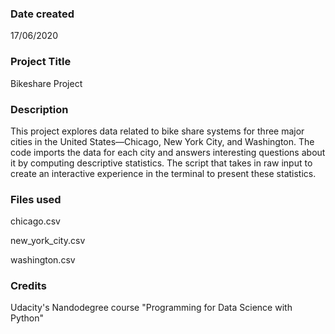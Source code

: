 ### Date created
17/06/2020

### Project Title
Bikeshare Project

### Description
This project explores data related to bike share systems for three major cities in the United States—Chicago, New York City, and Washington. The code imports the data for each city and answers interesting questions about it by computing descriptive statistics. The script that takes in raw input to create an interactive experience in the terminal to present these statistics.

### Files used
chicago.csv

new_york_city.csv

washington.csv


### Credits
Udacity's Nandodegree course "Programming for Data Science with Python"

